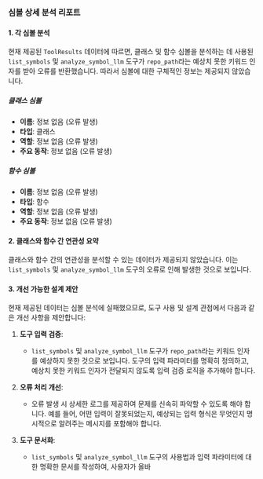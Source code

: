 ### 심볼 상세 분석 리포트

#### 1. 각 심볼 분석
현재 제공된 `ToolResults` 데이터에 따르면, 클래스 및 함수 심볼을 분석하는 데 사용된 `list_symbols` 및 `analyze_symbol_llm` 도구가 `repo_path`라는 예상치 못한 키워드 인자를 받아 오류를 반환했습니다. 따라서 심볼에 대한 구체적인 정보는 제공되지 않았습니다.

##### 클래스 심볼
- **이름**: 정보 없음 (오류 발생)
- **타입**: 클래스
- **역할**: 정보 없음 (오류 발생)
- **주요 동작**: 정보 없음 (오류 발생)

##### 함수 심볼
- **이름**: 정보 없음 (오류 발생)
- **타입**: 함수
- **역할**: 정보 없음 (오류 발생)
- **주요 동작**: 정보 없음 (오류 발생)

#### 2. 클래스와 함수 간 연관성 요약
클래스와 함수 간의 연관성을 분석할 수 있는 데이터가 제공되지 않았습니다. 이는 `list_symbols` 및 `analyze_symbol_llm` 도구의 오류로 인해 발생한 것으로 보입니다.

#### 3. 개선 가능한 설계 제안
현재 제공된 데이터는 심볼 분석에 실패했으므로, 도구 사용 및 설계 관점에서 다음과 같은 개선 사항을 제안합니다:

1. **도구 입력 검증**:
   - `list_symbols` 및 `analyze_symbol_llm` 도구가 `repo_path`라는 키워드 인자를 예상하지 못한 것으로 보입니다. 도구의 입력 파라미터를 명확히 정의하고, 예상치 못한 키워드 인자가 전달되지 않도록 입력 검증 로직을 추가해야 합니다.

2. **오류 처리 개선**:
   - 오류 발생 시 상세한 로그를 제공하여 문제를 신속히 파악할 수 있도록 해야 합니다. 예를 들어, 어떤 입력이 잘못되었는지, 예상되는 입력 형식은 무엇인지 명시적으로 알려주는 메시지를 포함해야 합니다.

3. **도구 문서화**:
   - `list_symbols` 및 `analyze_symbol_llm` 도구의 사용법과 입력 파라미터에 대한 명확한 문서를 작성하여, 사용자가 올바
